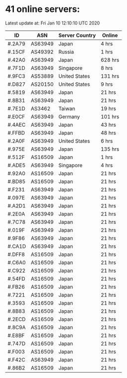 # 41 online servers:

Latest update at: Fri Jan 10 12:10:10 UTC 2020

| ID | ASN | Server Country | Online |
| -- | --- | -------------- | ------ |
| #.2A79 | AS63949 | Japan | 4 hrs |
| #.15CF | AS49392 | Russia | 1 hrs |
| #.42A0 | AS63949 | Japan | 628 hrs |
| #.7F1D | AS63949 | Singapore | 8 hrs |
| #.9FC3 | AS53889 | United States | 131 hrs |
| #.D827 | AS20150 | United States | 9 hrs |
| #.5819 | AS63949 | Japan | 21 hrs |
| #.8B31 | AS63949 | Japan | 21 hrs |
| #.7E1D | AS3462 | Taiwan | 19 hrs |
| #.E0CF | AS63949 | Germany | 101 hrs |
| #.4AEC | AS63949 | Japan | 43 hrs |
| #.FFBD | AS63949 | Japan | 48 hrs |
| #.2A0F | AS63949 | United States | 6 hrs |
| #.975E | AS63949 | Japan | 135 hrs |
| #.512F | AS16509 | Japan | 1 hrs |
| #.ADE5 | AS63949 | Singapore | 4 hrs |
| #.92A0 | AS16509 | Japan | 21 hrs |
| #.BD85 | AS16509 | Japan | 21 hrs |
| #.F231 | AS63949 | Japan | 21 hrs |
| #.097E | AS63949 | Japan | 21 hrs |
| #.A2D1 | AS63949 | Japan | 21 hrs |
| #.2E0A | AS63949 | Japan | 21 hrs |
| #.7C78 | AS63949 | Japan | 21 hrs |
| #.019F | AS63949 | Japan | 21 hrs |
| #.9F86 | AS63949 | Japan | 21 hrs |
| #.CA1D | AS63949 | Japan | 21 hrs |
| #.DFF8 | AS16509 | Japan | 21 hrs |
| #.C6A0 | AS16509 | Japan | 21 hrs |
| #.C922 | AS16509 | Japan | 21 hrs |
| #.54FD | AS16509 | Japan | 21 hrs |
| #.FB26 | AS16509 | Japan | 21 hrs |
| #.7221 | AS16509 | Japan | 21 hrs |
| #.3593 | AS16509 | Japan | 21 hrs |
| #.8B83 | AS16509 | Japan | 21 hrs |
| #.2ECD | AS16509 | Japan | 21 hrs |
| #.8C9A | AS16509 | Japan | 21 hrs |
| #.E8BF | AS16509 | Japan | 21 hrs |
| #.747D | AS16509 | Japan | 21 hrs |
| #.F003 | AS16509 | Japan | 21 hrs |
| #.F42C | AS63949 | Japan | 21 hrs |
| #.86B2 | AS16509 | Japan | 21 hrs |

